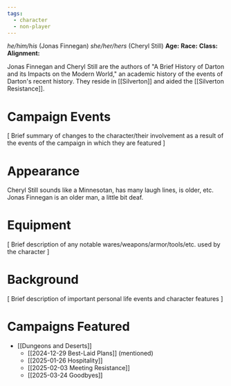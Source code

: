 ```yaml
---
tags:
  - character
  - non-player
---
```

_he/him/his_ (Jonas Finnegan)
_she/her/hers_ (Cheryl Still)
**Age:**
**Race:**
**Class:**
**Alignment:**

Jonas Finnegan and Cheryl Still are the authors of "A Brief History of Darton and its Impacts on the Modern World," an academic history of the events of Darton's recent history. They reside in [[Silverton]] and aided the [[Silverton Resistance]].
# Campaign Events

\[ Brief summary of changes to the character/their involvement as a result of the events of the campaign in which they are featured ]

# Appearance

Cheryl Still sounds like a Minnesotan, has many laugh lines, is older, etc.
Jonas Finnegan is an older man, a little bit deaf.

# Equipment

\[ Brief description of any notable wares/weapons/armor/tools/etc. used by the character ]

# Background

\[ Brief description of important personal life events and character features ]

# Campaigns Featured

- [[Dungeons and Deserts]]
	- [[2024-12-29 Best-Laid Plans]] (mentioned)
	- [[2025-01-26 Hospitality]]
	- [[2025-02-03 Meeting Resistance]]
	- [[2025-03-24 Goodbyes]]